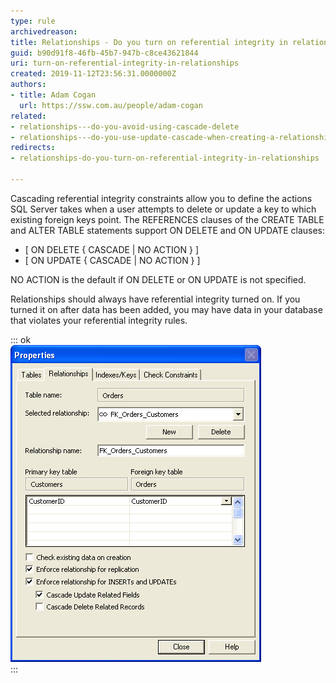 ```yaml
---
type: rule
archivedreason: 
title: Relationships - Do you turn on referential integrity in relationships?
guid: b90d91f8-46fb-45b7-947b-c8ce43621844
uri: turn-on-referential-integrity-in-relationships
created: 2019-11-12T23:56:31.0000000Z
authors:
- title: Adam Cogan
  url: https://ssw.com.au/people/adam-cogan
related:
- relationships---do-you-avoid-using-cascade-delete
- relationships---do-you-use-update-cascade-when-creating-a-relationship
redirects:
- relationships-do-you-turn-on-referential-integrity-in-relationships

---
```


Cascading referential integrity constraints allow you to define the actions SQL Server takes when a user attempts to delete or update a key to which existing foreign keys point. The REFERENCES clauses of the CREATE TABLE and ALTER TABLE statements support ON DELETE and ON UPDATE clauses:

* [ ON DELETE { CASCADE | NO ACTION } ]
* [ ON UPDATE { CASCADE | NO ACTION } ]


NO ACTION is the default if ON DELETE or ON UPDATE is not specified.

<!--endintro-->

Relationships should always have referential integrity turned on. If you turned it on after data has been added, you may have data in your database that violates your referential integrity rules.


::: ok  
![Figure: Recommended referential integrity constraints](ReferentialIntegrityCheck.jpg)  
:::
